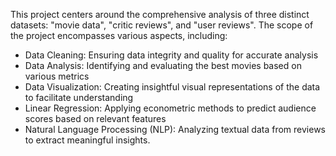 This project centers around the comprehensive analysis of three distinct datasets: "movie data", "critic reviews", and "user reviews". The scope of the project encompasses various aspects, including:

- Data Cleaning: Ensuring data integrity and quality for accurate analysis<br/>
- Data Analysis: Identifying and evaluating the best movies based on various metrics<br/>
- Data Visualization: Creating insightful visual representations of the data to facilitate understanding<br/>
- Linear Regression: Applying econometric methods to predict audience scores based on relevant features<br/>
- Natural Language Processing (NLP): Analyzing textual data from reviews to extract meaningful insights.
